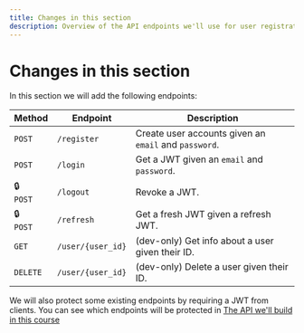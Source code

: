 ```yaml
---
title: Changes in this section
description: Overview of the API endpoints we'll use for user registration and authentication.
---
```


# Changes in this section

In this section we will add the following endpoints:

| Method         | Endpoint          | Description                                           |
| -------------- | ----------------- | ----------------------------------------------------- |
| `POST`         | `/register`       | Create user accounts given an `email` and `password`. |
| `POST`         | `/login`          | Get a JWT given an `email` and `password`.            |
| 🔒 <br/> `POST` | `/logout`         | Revoke a JWT.                                         |
| 🔒 <br/> `POST` | `/refresh`        | Get a fresh JWT given a refresh JWT.                  |
| `GET`          | `/user/{user_id}` | (dev-only) Get info about a user given their ID.      |
| `DELETE`       | `/user/{user_id}` | (dev-only) Delete a user given their ID.              |

We will also protect some existing endpoints by requiring a JWT from clients. You can see which endpoints will be protected in [The API we'll build in this course](/docs/course_intro/what_is_rest_api/#the-api-well-build-in-this-course)